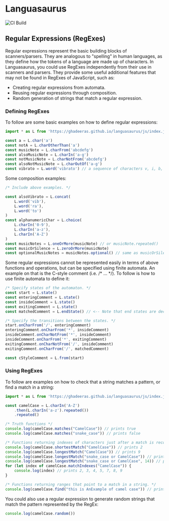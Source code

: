 # Languasaurus
![CI Build](https://github.com/ghadeeras/languasaurus/workflows/ci-build/badge.svg?branch=master)

## Regular Expressions (RegExes)
Regular expressions represent the basic building blocks of scanners/parsers. They are analogous to "spelling" in human languages, as they define how the tokens of a language are made up of characters. In Languasaurus, you could use RegExes independently from their use in scanners and parsers. They provide some useful additional features that may not be found in RegExes of JavaScript, such as:

 * Creating regular expressions from automata.
 * Reusing regular expressions through composition.
 * Random generation of strings that match a regular expression.

### Defining RegExes
To follow are some basic examples on how to define regular expressions:

```typescript
import * as L from 'https://ghadeeras.github.io/languasaurus/js/index.js'

const a = L.char('a')
const notA = L.charOtherThan('a')
const musicNote = L.charFrom('abcdefg')
const alsoMusicNote = L.charIn('a-g')
const notMusicNote = L.charNotFrom('abcdefg')
const alsoNotMusicNote = L.charOutOf('a-g')
const vibrato = L.word('vibrato') // a sequence of characters v, i, b, r, a, t, and o
```

Some composition examples:

```typescript
/* Include above examples. */

const alsoVibrato = L.concat(
    L.word('vib'),
    L.word('ra'),
    L.word('to')
)
const alphanumericChar = L.choice(
    L.charIn('0-9'),
    L.charIn('a-z'),
    L.charIn('A-Z')
)
const musicNotes = L.oneOrMore(musicNote) // or musicNote.repeated()
const musicOrSilence = L.zeroOrMore(musicNote)
const optionalMusicNotes = musicNotes.optional() // same as musicOrSilence
```

Some regular expressions cannot be represented easily in terms of above functions and operations, but can be specified using finite automata. An example on that is the C-style comment (i.e. /* ... */). To follow is how to use finite automata to define it:

```typescript
/* Specify states of the automaton. */
const start = L.state()
const enteringComment = L.state()
const insideComment = L.state()
const exitingComment = L.state()
const matchedComment = L.endState() // <-- Note that end states are declared differently as they recognize a matching string.

/* Specify the transitions between the states. */
start.onCharFrom('/', enteringComment)
enteringComment.onCharFrom('*', insideComment)
insideComment.onCharNotFrom('*', insideComment)
insideComment.onCharFrom('*', exitingComment)
exitingComment.onCharNotFrom('/', insideComment)
exitingComment.onCharFrom('/', matchedComment)

const cStyleComment = L.from(start)
```

### Using RegExes

To follow are examples on how to check that a string matches a pattern, or find a match in a string:

```typescript
import * as L from 'https://ghadeeras.github.io/languasaurus/js/index.js'

const camelCase = L.charIn('A-Z')
    .then(L.charIn('a-z').repeated())
    .repeated()

/* Truth functions */
console.log(camelCase.matches("CamelCase")) // prints true
console.log(camelCase.matches("snake_case")) // prints false

/* Functions returning indexes of characters just after a match is recognized. */
console.log(camelCase.shortestMatch("CamelCase")) // prints 2
console.log(camelCase.longestMatch("CamelCase")) // prints 9
console.log(camelCase.longestMatch("snake_case or CamelCase")) // prints null
console.log(camelCase.longestMatch("snake_case or CamelCase", 14)) // prints 23 (i.e. 14 + 9)
for (let index of camelCase.matchIndexes("CamelCase")) {
    console.log(index) // prints 2, 3, 4, 5, 7, 8, 9
}

/* Functions returning ranges that point to a match in a string. */
console.log(camelCase.find("this is AnExample of camel case")) // prints [ 8, 17 ]
```
You could also use a regular expression to generate random strings that match the pattern represented by the RegEx:

```typescript
console.log(camelCase.random())
```

